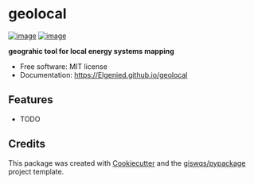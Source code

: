 # geolocal


[![image](https://img.shields.io/pypi/v/geolocal.svg)](https://pypi.python.org/pypi/geolocal)
[![image](https://img.shields.io/conda/vn/conda-forge/geolocal.svg)](https://anaconda.org/conda-forge/geolocal)


**geograhic tool for local energy systems mapping**


-   Free software: MIT license
-   Documentation: https://Elgenied.github.io/geolocal
    

## Features

-   TODO

## Credits

This package was created with [Cookiecutter](https://github.com/cookiecutter/cookiecutter) and the [giswqs/pypackage](https://github.com/giswqs/pypackage) project template.
